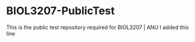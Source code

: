 # BIOL3207-PublicTest
This is the public test repository required for BIOL3207 | ANU 
I	added	this	line	
